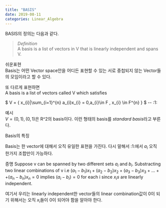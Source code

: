 ```yaml
---
title: "BASIS"
date: 2019-08-11
categories: Linear_Algebra
---
```

BASIS의 정의는 다음과 같다.
>*Definition*<br>
A basis is a list of vectors in V that is linearly independent and spans V.

쉬운표현<br>
Basis는 어떤 Vector space안을 어디든 표현할 수 있는 서로 중첩되지 않는 Vector들의 모임이라고 할 수 있다.

또 다르게 표현하면<br>
A basis is a list of vectors called V which satisfies

$ V = { x_{i}|\sum_{i=1}^{n} a_{i}x_{i} = 0,a_{i}\in F \, x_{i} \in F^{n} } $ -- :1:


예시<br>
$V = {(0,1),(0,1)}$은 R^2의 basis이다. 이런 형태의 basis를  *standard basis*라고 부른다.

Basis의 특징

Basis는 한 vector에 대해서 오직 유일한 표현을 가진다.
다시 말해서 :1:에서 $a_{i}$ 오직 한가지 조합만이 가능하다.

증명
Suppose v can be spanned by two different sets ${a_{i}}$ and ${b_{i}}$.
Substracting two linear combinations of v
i.e $(a_{1}-b_{1})x_{1}+(a_{2}-b_{2})x_{2}+(a_{3}-b_{3})x_{3}+...++(a_{n}-b_{n})x_{n} = 0$
implies $(a_{i}-b_{i}) = 0$ for each i since $x_{i}s$ are linearly independent.

여기서 우리는 linearly independent한 vector들의 linear combination값이 0이 되기 위해서는 오직 $x_{i}$들이 0이 되어야 함을 알아야 한다.
